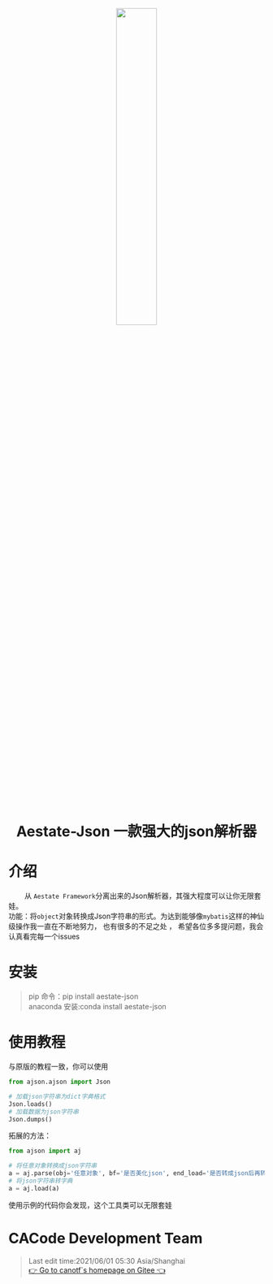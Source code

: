 <p align="center">
<img width="40%" src="https://summer-publiced.oss-cn-hangzhou.aliyuncs.com/logos/logo_transparent.png"/>
</p>
<h1 align="center">Aestate-Json 一款强大的json解析器</h1>

# 介绍

&nbsp;&nbsp;&nbsp;&nbsp;&nbsp;&nbsp;&nbsp;&nbsp;从 `Aestate Framework`分离出来的Json解析器，其强大程度可以让你无限套娃。  
功能：将`object`对象转换成Json字符串的形式。为达到能够像`mybatis`这样的神仙级操作我一直在不断地努力， 也有很多的不足之处 ， 希望各位多多提问题，我会认真看完每一个issues

# 安装

> pip 命令：pip install aestate-json  
> anaconda 安装:conda install aestate-json
>

# 使用教程

与原版的教程一致，你可以使用

```python
from ajson.ajson import Json

# 加载json字符串为dict字典格式
Json.loads()
# 加载数据为json字符串
Json.dumps()
```

拓展的方法：

```python
from ajson import aj

# 将任意对象转换成json字符串
a = aj.parse(obj='任意对象', bf='是否美化json', end_load='是否转成json后再转为dict字典')
# 将json字符串转字典
a = aj.load(a)
```

使用示例的代码你会发现，这个工具类可以无限套娃

# CACode Development Team

> Last edit time:2021/06/01 05:30 Asia/Shanghai   
> [👉 Go to canotf`s homepage on Gitee 👈](https://gitee.com/canotf)